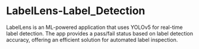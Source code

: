 # LabelLens-Label_Detection
 LabelLens is an ML-powered application that uses YOLOv5 for real-time label detection. The app provides a pass/fail status based on label detection accuracy, offering an efficient solution for automated label inspection.
